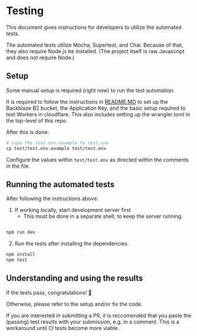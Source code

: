 # Testing

This document gives instructions for developers to utilize the automated tests.  

The automated tests utilize Mocha, Supertest, and Chai.  Because of that, they also require Node.js be installed.  (The project itself is raw Javascript and does not require Node.)

## Setup
Some manual setup is required (right now) to run the test automation.

It is required to follow the instructions in [README.MD](README.md) to set up the Backblaze B2 bucket, the Application Key, and the basic setup required to test Workers in cloudflare.  This also includes setting up the wrangler.toml in the top-level of this repo. 

After this is done: 

```bash
# copy the test.env.example to test.env
cp test/test.env.example test/test.env
```
Configure the values within `test/test.env` as directed within the comments in the file.

## Running the automated tests
After following the instructions above: 

1. If working locally, start development server first
   - This must be done in a separate shell, to keep the server running.

```bash

npm run dev
```

2. Run the tests after installing the dependencies.

```bash
npm install
npm test
```

## Understanding and using the results

If the tests pass, congratulations! :tada:

Otherwise, please refer to the setup and/or fix the code.

If you are interested in submitting a PR, it is reccomended that you paste the (passing) test results with your submission, e.g. in a comment.  This is a workaround until CI tests become more viable.

